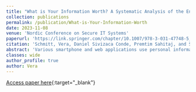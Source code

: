 ```yaml
---
title: "What is Your Information Worth? A Systematic Analysis of the Endowment Effect of Different Data Types"
collection: publications
permalink: /publication/What-is-Your-Information-Worth
date: 2023-11-08
venue: 'Nordic Conference on Secure IT Systems'
paperurl: 'https://link.springer.com/chapter/10.1007/978-3-031-47748-5_13'
citation: 'Schmitt, Vera, Daniel Sivizaca Conde, Premtim Sahitaj, and Sebastian Möller. "What is Your Information Worth? A Systematic Analysis of the Endowment Effect of Different Data Types." In Nordic Conference on Secure IT Systems, pp. 223-242. Cham: Springer Nature Switzerland, 2023.'
abstract: 'Various smartphone and web applications use personal information to estimate the user’s behaviour among others for targeted advertising and improvement of personalized applications. Often applications and web services offer only two choices, either accept their privacy policies or not use the services. Hereby, the general scenario is to pay applications and web services with personal data. As privacy policies are lengthy to read and not comprehensible, most users accept the terms and conditions without the awareness of potential consequences. Thus, most users are unaware of continuously being tracked by many applications installed on their smart devices or accept sharing personal data in exchange for using applications and services online. Therefore, this study attempts to shed some light on the willingness to pay for data protection when offered this option in a continuous data-sharing scenario, and the willingness to accept when offered the option to sell personal data to two different data requestors. The study (N = 500) is conducted via crowdsourcing and examines the monetary valuation of users with respect to different data-sharing scenarios and different data types to allow for a more fine-grained analysis of user preferences. Moreover, different influencing factors such as privacy concerns, awareness and intended behaviour are examined in relation to the user’s monetary valuation. The results show significant differences between willingness to pay and accept for ten different data types and the two sharing scenarios contributing to further empirical evidence for the endowment effect. However, the sharing scenarios seem to have not a big influence on willingness to pay but showed significant differences in willingness to accept. Furthermore, the privacy influencing factors seem to negatively correlate with willingness to pay and positively correlate with willingness to accept.'
classes: wide
author_profile: true
author: Vera
---
```


[Access paper here](https://doi.org/10.1007/978-3-031-47748-5_13){:target="_blank"}

